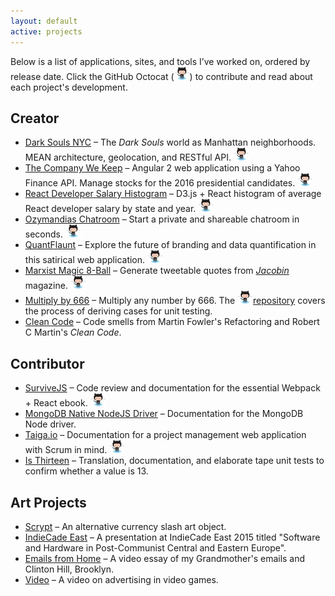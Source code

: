 ```yaml
---
layout: default
active: projects
---
```

<div class="page-section short" id="works" name="works">
    <div class="container">
        <div class="row projects">
            <div class="col-md-12 col-lg-12">
                <p>Below is a list of applications, sites, and tools I’ve worked on, ordered by release date. Click the GitHub Octocat (<img class="github" src="images/Octocat_small.png">) to contribute and read about each project's development.</p>
                <h2>Creator</h2>
                <ul>
                    <li class="projects">
                    <a class="link" href='http://darksoulsnyc.herokuapp.com/'>Dark Souls NYC</a>
                     – The <em>Dark Souls</em> world as Manhattan neighborhoods. MEAN architecture, geolocation, and RESTful API.
                     <a href="https://github.com/janaipakos/darksoulsnyc"><img class="github" src="images/Octocat_small.png"></a></li>
                <li class="projects">
                    <a class="link" href='http://jamesanaipakos.com/thecompanywekeep/'>The Company We Keep</a>
                     – Angular 2 web application using a Yahoo Finance API. Manage stocks for the 2016 presidential candidates.
                     <a href="https://github.com/janaipakos/thecompanywekeep"><img class="github" src="images/Octocat_small.png"></a></li>
                 <li class="projects">
                    <a class="link" href='http://jamesanaipakos.com/react-d3-data-viz/'>React Developer Salary Histogram</a>
                     – D3.js + React histogram of average React developer salary by state and year.
                     <a href="http://github.com/janaipakos/react-d3-data-viz"><img class="github" src="images/Octocat_small.png"></a></li>
                 <li class="projects">
                    <a class="link"  href='2015-11-01-Ozymandias-Chatroom'>Ozymandias Chatroom</a>
                     – Start a private and shareable chatroom in seconds.
                     <a href="https://github.com/janaipakos/Ozymandias-Chatroom"><img class="github" src="images/Octocat_small.png"></a></li>
                <li class="projects">
                    <a class="link" href='2015-09-01-QuantFlaunt-Overview'>QuantFlaunt</a>
                     – Explore the future of branding and data quantification in this satirical web application.
                     <a href="https://github.com/janaipakos/Quant-Flaunt"><img class="github" src="images/Octocat_small.png"></a></li>
                <li class="projects">
                    <a class="link" href='http://jamesanaipakos.com/Marx-Magic-8-ball'>Marxist Magic 8-Ball</a>
                     – Generate tweetable quotes from <a href="https:jacobinmag.com" class="link"><em>Jacobin</em></a> magazine.
                     <a href="https://github.com/janaipakos/Marx-Magic-8-ball"><img class="github" src="images/Octocat_small.png"></a></li>
                <li class="projects">
                    <a class="link" href='http://jamesanaipakos.com/multiply-by-666/'>Multiply by 666</a>
                    – Multiply any number by 666. The <a class="link" href="https://github.com/janaipakos/multiply-by-666"><img class="github" src="images/Octocat_small.png">repository</a> covers the process of deriving cases for unit testing.</li>
                <li class="projects">
                    <a class="link"  href='https://github.com/janaipakos/Clean-Code-Smells-and-Heuristics'>Clean Code</a>
                    – Code smells from Martin Fowler's Refactoring and Robert C Martin's <em>Clean Code</em>.</li>
                </ul>
                <h2>Contributor</h2>
                <ul>
                <li class="projects">
                    <a class="link" href="http://survivejs.com/" alt="SurviveJS">SurviveJS</a>
                     – Code review and documentation for the essential Webpack + React ebook.
                    <a href="https://github.com/survivejs"><img class="github" src="images/Octocat_small.png"></a></li>
                <li class="projects">
                    <a class="link" href="https://github.com/mongodb/node-mongodb-native" alt="MongoDB">MongoDB Native NodeJS Driver</a>
                     – Documentation for the MongoDB Node driver.</li>
                <li class="projects">
                    <a class="link" href="http://taiga.io" alt="Taiga">Taiga.io</a>
                     – Documentation for a project management web application with Scrum in mind.
                     <a href="https://github.com/taigaio"><img class="github" src="images/Octocat_small.png"></a></li>
                <li class="projects">
                    <a class="link"  href='https://github.com/janaipakos/is-thirteen'>Is Thirteen</a>
                    – Translation, documentation, and elaborate tape unit tests to confirm whether a value is 13.</li>
                </ul>
                <h2>Art Projects</h2>
                <ul>
                <li class="projects">
                    <a class="link" href='http://csalateral.org/issue3/ecologies/boluk'>Scrypt</a>
                     – An alternative currency slash art object.</li>
                <li class="projects">
                    <a class="link"  href='https://vimeo.com/120022906'>IndieCade East</a>
                     – A presentation at IndieCade East 2015 titled "Software and Hardware in Post-Communist Central and Eastern Europe".</li>
                <li class="projects">
                    <a class="link"  title="Letters Vimeo" href='https://www.youtube.com/watch?v=AOa1aX8Ehek'>Emails from Home</a>
                     – A video essay of my Grandmother's emails and Clinton Hill, Brooklyn.</li>
                <li class="projects">
                    <a class="link"  href="https://www.youtube.com/watch?v=u0J6l82ipT0" title="Fiction YouTube" >Video</a>
                     – A video on advertising in video games.</li>
                </ul>
            </div>
        </div>
    </div>
</div>
